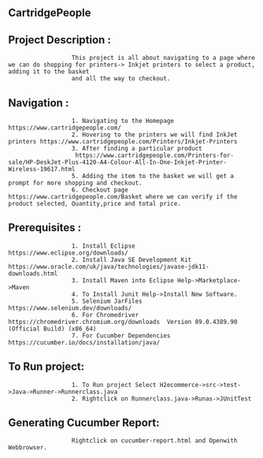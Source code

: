 ## CartridgePeople

## Project Description : 

                      This project is all about navigating to a page where we can do shopping for printers-> Inkjet printers to select a product, adding it to the basket
                      and all the way to checkout.
## Navigation :        
                      1. Navigating to the Homepage https://www.cartridgepeople.com/
                      2. Hovering to the printers we will find InkJet printers https://www.cartridgepeople.com/Printers/Inkjet-Printers
                      3. After finding a particular product 
                       https://www.cartridgepeople.com/Printers-for-sale/HP-DeskJet-Plus-4120-A4-Colour-All-In-One-Inkjet-Printer-Wireless-19617.html
                      5. Adding the item to the basket we will get a prompt for more shopping and checkout.
                      6. Checkout page https://www.cartridgepeople.com/Basket where we can verify if the product selected, Quantity,price and total price.

## Prerequisites :       
                      
                      1. Install Eclipse https://www.eclipse.org/downloads/
                      2. Install Java SE Development Kit https://www.oracle.com/uk/java/technologies/javase-jdk11-downloads.html
                      3. Install Maven into Eclipse Help->Marketplace->Maven
                      4. To Install Junit Help->Install New Software.
                      5. Selenium JarFiles https://www.selenium.dev/downloads/
                      6. For Chromedriver https://chromedriver.chromium.org/downloads  Version 89.0.4389.90 (Official Build) (x86_64) 
                      7. For Cucumber Dependencies https://cucumber.io/docs/installation/java/
## To Run project:  

                      1. To Run project Select H2ecommerce->src->test->Java->Runner->Runnerclass.java
                      2. Rightclick on Runnerclass.java->Runas->JUnitTest
                     
## Generating Cucumber Report:

                      Rightclick on cucumber-report.html and Openwith Webbrowser.
                      

                      
 
